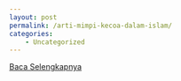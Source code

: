 ```yaml
---
layout: post
permalink: /arti-mimpi-kecoa-dalam-islam/
categories:
    - Uncategorized
---
```


[Baca Selengkapnya](/06)